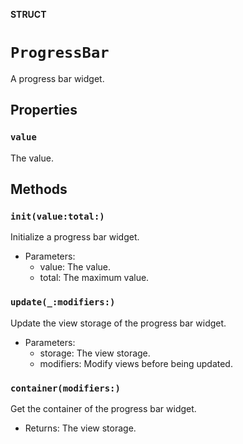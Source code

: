 **STRUCT**

# `ProgressBar`

A progress bar widget.

## Properties
### `value`

The value.

## Methods
### `init(value:total:)`

Initialize a progress bar widget.
- Parameters:
    - value: The value.
    - total: The maximum value.

### `update(_:modifiers:)`

Update the view storage of the progress bar widget.
- Parameters:
    - storage: The view storage.
    - modifiers: Modify views before being updated.

### `container(modifiers:)`

Get the container of the progress bar widget.
- Returns: The view storage.
